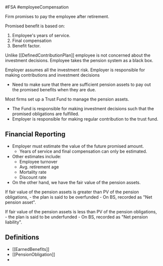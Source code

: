 #FSA #employeeCompensation 

Firm promises to pay the employee after retirement.

Promised benefit is based on: 
1. Employee's years of service. 
2. Final compensation 
3. Benefit factor. 

Unlike [[DefinedContributionPlan]] employee is not concerned about the investment decisions. 
Employee takes the pension system as a black box.

Employer assumes all the investment risk. 
Employer is responsible for making contributions and investment decisions 
- Need to make sure that there are sufficient pension assets to pay out the promised benefits when they are due. 

Most firms set up a Trust Fund to manage the pension assets. 
- The Fund is responsible for making investment decisions such that the promised obligations are fulfilled. 
- Employer is responsible for making regular contribution to the trust fund. 

## Financial Reporting 
- Employer must estimate the value of the future promised amount. 
	- Years of service and final compensation can only be estimated. 
- Other estimates include: 
	- Employee turnover 
	- Avg. retirement age 
	- Mortality rate 
	- Discount rate 
- On the other hand, we have the fair value of the pension assets. 

If fair value of the pension assets is greater than PV of the pension obligations, 
	- the plan is said to be overfunded
	- On BS, recorded as "Net pension asset". 
 
If fair value of the pension assets is less than PV of the pension obligations, 
	- the plan is said to be underfunded
	- On BS, recorded as "Net pension liability". 


## Definitions 
- [[EarnedBenefits]]
- [[PensionObligation]]
- 